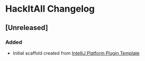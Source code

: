<!-- Keep a Changelog guide -> https://keepachangelog.com -->

# HackItAll Changelog

## [Unreleased]
### Added
- Initial scaffold created from [IntelliJ Platform Plugin Template](https://github.com/JetBrains/intellij-platform-plugin-template)
